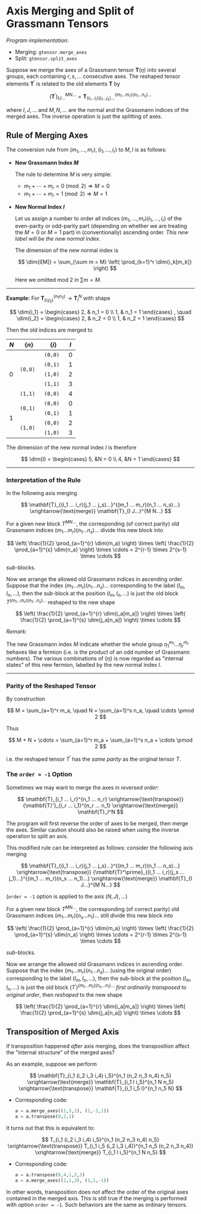 # Axis Merging and Split of Grassmann Tensors

*Program implementation*: 
- Merging: `gtensor.merge_axes`
- Split: `gtensor.split_axes`

Suppose we merge the axes of a Grassmann tensor $\mathbf{T}(\eta)$ into several groups, each containing $r,s,...$ consecutive axes. The reshaped tensor elements $\mathbf{T}^\prime$ is related to the old elements $\mathbf{T}$ by

$$
(\mathbf{T}^\prime)_{I J...}^{M N...}
= \mathbf{T}_{(i_1 ... i_r)(j_1 ... j_s)...}^{(m_1 ... m_r)(n_1 ... n_s)...}
$$

where $I,J,...$ and $M,N,...$ are the normal and the Grassmann indices of the merged axes. The inverse operation is just the splitting of axes. 

## Rule of Merging Axes

The conversion rule from $(m_1, ..., m_r), (i_1, ..., i_r)$ to $M,I$ is as follows: 

- **New Grassmann Index $M$**

    The rule to determine $M$ is very simple:

    - $m_1 + \cdots + m_r = 0 \pmod{2} \Rightarrow M = 0$
    - $m_1 + \cdots + m_r = 1 \pmod{2} \Rightarrow M = 1$

- **New Normal Index $I$**

    Let us assign a number to order all indices $(m_1, ..., m_r)(i_1, ..., i_r)$ of the even-parity or odd-parity part (depending on whether we are treating the $M = 0$ or $M = 1$ part) in (conventionally) ascending order. *This new label will be the new normal index*.

    The dimension of the new normal index is

    $$
    \dim{I[M]} = 
    \sum_{\sum m = M}
    \left(
        \prod_{k=1}^r \dim{i_k[m_k]}
    \right)
    $$

    Here we omitted $\text{mod } 2$ in $\sum m = M$. 

----

**Example:** For $\mathbf{T}_{(i_1 i_2)}^{(n_1 n_2)} \rightarrow \mathbf{T}_I^N$ with shape

$$
\dim{i_1} = 
\begin{cases}
    2, & n_1 = 0 \\
    1, & n_1 = 1
\end{cases}
, \quad
\dim{i_2} = 
\begin{cases}
    2, & n_2 = 0 \\
    1, & n_2 = 1
\end{cases}
$$

Then the old indices are merged to 

<center>

<table>
    <thead>
        <th><i>N <th>{<i>n</i>} <th>{<i>i</i>} <th><i>I
    </thead>
    <tbody>
        <tr><td rowspan=5>0 <td rowspan=4><code>(0,0) <td><code>(0,0) <td>0
        <tr><td><code>(0,1) <td>1
        <tr><td><code>(1,0) <td>2
        <tr><td><code>(1,1) <td>3
        <tr><td><code>(1,1) <td><code>(0,0) <td>4
        <tr><td rowspan=4>1 <td rowspan=2><code>(0,1) <td><code>(0,0) <td>0
        <tr><td><code>(0,1) <td>1
        <tr><td rowspan=2><code>(1,0) <td><code>(0,0) <td>2
        <tr><td><code>(1,0) <td>3
    </tbody>
</table>

</center>

The dimension of the new normal index $I$ is therefore

$$
\dim{I} = 
\begin{cases}
    5, &N = 0 \\
    4, &N = 1
\end{cases}
$$

----

### Interpretation of the Rule

In the following axis merging

$$
\mathbf{T}_{(i_1 ... i_r)(j_1 ... j_s)...}^{(m_1 ... m_r)(n_1 ... n_s)...}
\xrightarrow{\text{merge}} 
\mathbf{T}_{I J...}^{M N...}
$$

For a given new block $T^{M N ...}$, the corresponding (of correct parity) old Grassmann indices $(m_1 ... m_r)(n_1 ... n_s)...$ divide this new block into 

$$
\left( \frac{1}{2} \prod_{a=1}^{r} \dim{m_a} \right)
\times
\left( \frac{1}{2} \prod_{a=1}^{s} \dim{n_a} \right)
\times \cdots
= 2^{r-1} \times 2^{s-1} \times \cdots
$$

*sub*-blocks. 

Now we arrange the allowed old Grassmann indices in ascending order. Suppose that the index $(m_1 ... m_r)(n_1 ... n_s)...$ corresponding to the label $(I_m, I_n, ...)$, then the sub-block at the position $(I_m, I_n, ...)$ is just the old block $T^{(m_1 ... m_r)(n_1 ... n_s)...}$ reshaped to the new shape

$$
\left( \frac{1}{2} \prod_{a=1}^{r} \dim{i_a[m_a]} \right)
\times
\left( \frac{1}{2} \prod_{a=1}^{s} \dim{j_a[n_a]} \right)
\times \cdots
$$

*Remark*: 

The new Grassmann index $M$ indicate whether the whole group $\eta_1^{m_1}...\eta_r^{m_r}$ behaves like a fermion (i.e. is the product of an odd number of Grassmann numbers). The various combinations of $\{\eta\}$ is now regarded as "internal states" of this new fermion, labelled by the new normal index $I$. 

----

### Parity of the Reshaped Tensor

By construction

$$
M = \sum_{a=1}^r m_a, \quad N = \sum_{a=1}^s n_a, \quad \cdots \pmod 2
$$

Thus 

$$
M + N + \cdots = \sum_{a=1}^r m_a + \sum_{a=1}^s n_a + \cdots \pmod 2
$$

i.e. the reshaped tensor $T^\prime$ has the *same parity* as the original tensor $T$.

### The `order = -1` Option

Sometimes we may want to merge the axes in *reversed order*:

$$
\mathbf{T}_{i_1 ... i_r}^{n_1 ... n_r}
\xrightarrow{\text{transpose}}
{\mathbf{T}'}_{i_r ... i_1}^{n_r ... n_1}
\xrightarrow{\text{merge}}
\mathbf{T}_I^N
$$

The program will first reverse the order of axes to be merged, then merge the axes. Similar caution should also be raised when using the inverse operation to split an axis. 

This modified rule can be interpreted as follows: consider the following axis merging

$$
\mathbf{T}_{(i_1 ... i_r)(j_1 ... j_s)...}^{(m_1 ... m_r)(n_1 ... n_s)...}
\xrightarrow{\text{transpose}}
{\mathbf{T}^\prime}_{(i_1 ... i_r)(j_s ... j_1)...}^{(m_1 ... m_r)(n_s ... n_1)...}
\xrightarrow{\text{merge}}
\mathbf{T}_{I J...}^{M N...}
$$

(`order = -1` option is applied to the axis $(N,J), ...$)

For a given new block $T^{M N ...}$, the corresponding (of correct parity) old Grassmann indices $(m_1 ... m_r)(n_s ... n_1)...$ still divide this new block into 

$$
\left( \frac{1}{2} \prod_{a=1}^{r} \dim{m_a} \right)
\times
\left( \frac{1}{2} \prod_{a=1}^{s} \dim{n_a} \right)
\times \cdots
= 2^{r-1} \times 2^{s-1} \times \cdots
$$

*sub*-blocks. 

Now we arrange the allowed old Grassmann indices in ascending order. Suppose that the index $(m_1 ... m_r)(n_1 ... n_s)...$ (using the original order) corresponding to the label $(I_m, I_n, ...)$, then the sub-block at the position $(I_m, I_n, ...)$ is just the old block $(T^\prime)^{(m_1 ... m_r)(n_s ... n_1)...}$ *first ordinarily transposed to original order*, then *reshaped* to the new shape

$$
\left( \frac{1}{2} \prod_{a=1}^{r} \dim{i_a[m_a]} \right)
\times
\left( \frac{1}{2} \prod_{a=1}^{s} \dim{j_a[n_a]} \right)
\times \cdots
$$

## Transposition of Merged Axis

If transposition happened *after* axis merging, does the transposition affect the "internal structure" of the merged axes? 

As an example, suppose we perform

$$
\mathbf{T}_{i_1 (i_2 i_3 i_4) i_5}^{n_1 (n_2 n_3 n_4) n_5}
\xrightarrow{\text{merge}}
\mathbf{T}_{i_1 I i_5}^{n_1 N n_5}
\xrightarrow{\text{transpose}}
\mathbf{T}_{i_1 i_5 I}^{n_1 n_5 N}
$$

- Corresponding code:

    ```python
    a = a.merge_axes((1,3,1), (1,-1,1))
    a = a.transpose(0,2,1)
    ```

It turns out that this is equivalent to:

$$
T_{i_1 (i_2 i_3 i_4) i_5}^{n_1 (n_2 n_3 n_4) n_5}
\xrightarrow{\text{transpose}}
T_{i_1 i_5 (i_2 i_3 i_4)}^{n_1 n_5 (n_2 n_3 n_4)}
\xrightarrow{\text{merge}}
T_{i_1 I i_5}^{n_1 N n_5}
$$

- Corresponding code:

    ```python
    a = a.transpose(0,4,1,2,3)
    a = a.merge_axes((1,1,3), (1,1,-1))
    ```

In other words, transposition does *not* affect the order of the original axes contained in the merged axis. This is still true if the merging is performed with option `order = -1`. Such behaviors are the same as ordinary tensors. 